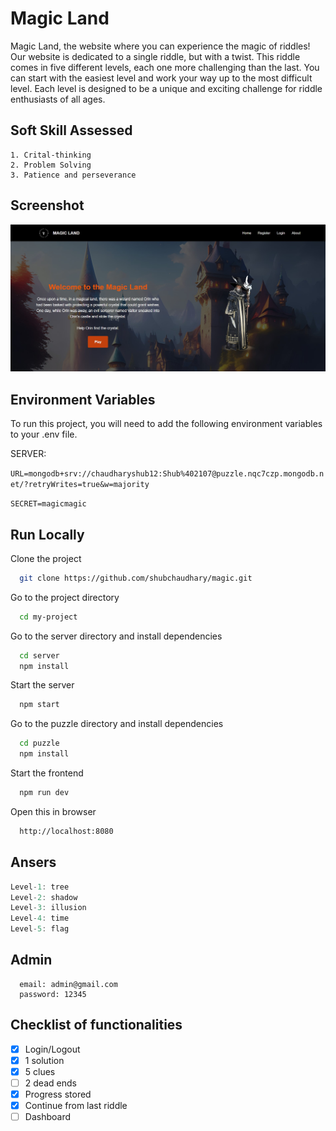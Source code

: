 
# Magic Land

Magic Land, the website where you can experience the magic of riddles!
Our website is dedicated to a single riddle, but with a twist. This riddle comes in five different levels, each one more challenging than the last. You can start with the easiest level and work your way up to the most difficult level. Each level is designed to be a unique and exciting challenge for riddle enthusiasts of all ages.


## Soft Skill Assessed
    1. Crital-thinking
    2. Problem Solving
    3. Patience and perseverance
## Screenshot

![Screenshot](screenshot.jpg)
## Environment Variables

To run this project, you will need to add the following environment variables to your .env file.

SERVER:

`URL=mongodb+srv://chaudharyshub12:Shub%402107@puzzle.nqc7czp.mongodb.net/?retryWrites=true&w=majority`

`SECRET=magicmagic`


## Run Locally

Clone the project

```bash
  git clone https://github.com/shubchaudhary/magic.git
```

Go to the project directory

```bash
  cd my-project
```

Go to the server directory and install dependencies

```bash
  cd server
  npm install
```

Start the server

```bash
  npm start
```

Go to the puzzle directory and install dependencies
```bash
  cd puzzle
  npm install
```

Start the frontend

```bash
  npm run dev
```

Open this in browser
```bash
  http://localhost:8080
```

## Ansers

```javascript
Level-1: tree
Level-2: shadow
Level-3: illusion
Level-4: time
Level-5: flag
```


## Admin
```javascrip
  email: admin@gmail.com
  password: 12345
```
## Checklist of functionalities

- [x]  Login/Logout
- [x]  1 solution
- [x]  5 clues
- [ ]  2 dead ends
- [x]  Progress stored
- [x]  Continue from last riddle
- [ ]  Dashboard
